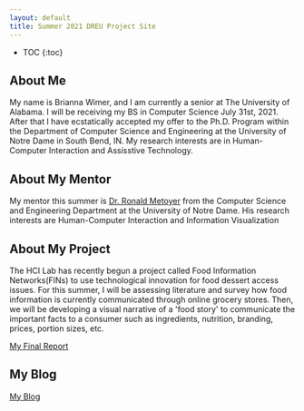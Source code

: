 ```yaml
---
layout: default
title: Summer 2021 DREU Project Site
---
```


* TOC
{:toc}

## About Me

My name is Brianna Wimer, and I am currently a senior at The University of Alabama. I will be receiving my BS in Computer Science July 31st, 2021. After that I have ecstatically accepted my offer to the Ph.D. Program within the Department of Computer Science and Engineering at the University of Notre Dame in South Bend, IN. My research interests are in Human-Computer Interaction and Assisstive Technology. 

## About My Mentor

My mentor this summer is [Dr. Ronald Metoyer](http://sites.nd.edu/ronald-metoyer/) from the Computer Science and Engineering Department at the University of Notre Dame. His research interests are Human-Computer Interaction and Information Visualization

## About My Project

The HCI Lab has recently begun a project called Food Information Networks(FINs) to use technological innovation for food dessert access issues. For this summer, I will be assessing literature and survey how food information is currently communicated through online grocery stores. Then, we will be developing a visual narrative of a 'food story' to communicate the important facts to a consumer such as ingredients, nutrition, branding, prices, portion sizes, etc.

[My Final Report](briannawimer/dreu/files/finalreport.pdf)

## My Blog

[My Blog](dreu/blog.html)
